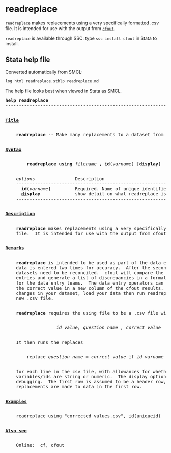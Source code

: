 readreplace
===========

`readreplace` makes replacements using a very specifically formatted .csv file. It is intended for use with the output from [`cfout`](https://github.com/PovertyAction/cfout).

`readreplace` is available through SSC: type `ssc install cfout` in Stata to install.

Stata help file
---------------

Converted automatically from SMCL:

```
log html readreplace.sthlp readreplace.md
```

The help file looks best when viewed in Stata as SMCL.

<pre>
<b>help readreplace</b>
-------------------------------------------------------------------------------
<p>
<b><u>Title</u></b>
<p>
    <b>readreplace</b> -- Make many replacements to a dataset from a .csv file
<p>
<b><u>Syntax</u></b>
<p>
        <b>readreplace using</b><i> filename</i> <b>, id</b>(<i>varname</i>) [<b>display</b>]
<p>
    <i>options</i>               Description
    -------------------------------------------------------------------------
      <b>id(</b><i>varname</i><b>)</b>         Required. Name of unique identifier
      <b><u>di</u></b><b>splay</b>             show detail on what readreplace is doing
    -------------------------------------------------------------------------
<p>
<b><u>Description</u></b>
<p>
    <b>readreplace</b> makes replacements using a very specifically-formated .csv
    file.  It is intended for use with the output from cfout.
<p>
<b><u>Remarks</u></b>
<p>
    <b>readreplace</b> is intended to be used as part of the data entry process when
    data is entered two times for accuracy.  After the second entry, the
    datasets need to be reconciled.  cfout will compare the first and second
    entries and generate a list of discrepancies in a format that is useful
    for the data entry teams.  The data entry operators can then simply type
    the correct value in a new column of the cfout results.  To make the
    changes in your dataset, load your data then run readreplace using the
    new .csv file.
<p>
    <b>readreplace</b> requires the using file to be a .csv file with the format
<p>
                  <i> id value, question name , correct value </i>
<p>
    It then runs the replaces
<p>
        replace <i>question name</i> = <i>correct value</i> if <i>id varname</i> == <i>id value</i>
<p>
    for each line in the csv file, with allowances for whether the
    variables/ids are string or numeric.  The display option is useful for
    debugging.  The first row is assumed to be a header row, and no
    replacements are made to data in the first row.
<p>
<b><u>Examples</u></b>
<p>
    readreplace using "corrected values.csv", id(uniqueid)
<p>
<b><u>Also see</u></b>
<p>
    Online:  cf, cfout
</pre>
